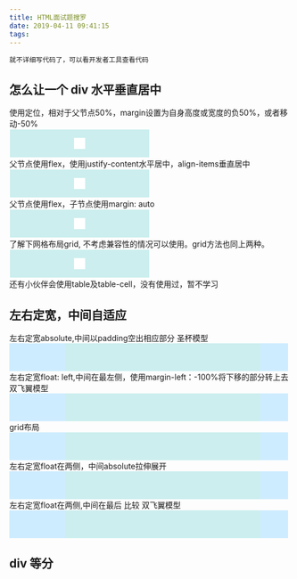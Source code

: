 ```yaml
---
title: HTML面试题搜罗
date: 2019-04-11 09:41:15
tags:
---
```

    就不详细写代码了，可以看开发者工具查看代码

## 怎么让一个 div 水平垂直居中
<div class="interview1">
    <span>使用定位，相对于父节点50%，margin设置为自身高度或宽度的负50%，或者移动-50%</span>
    <div class="parent"><div class="child child1"></div></div>
    <span>父节点使用flex，使用justify-content水平居中，align-items垂直居中</span>
    <div class="parent parent2"><div class="child"></div></div>
    <span>父节点使用flex，子节点使用margin: auto</span>
    <div class="parent parent3"><div class="child child3"></div></div>
    <span>了解下网格布局grid, 不考虑兼容性的情况可以使用。grid方法也同上两种。</span>
    <div class="parent parent4"><div class="child"></div></div>
    <span>还有小伙伴会使用table及table-cell，没有使用过，暂不学习</span>
</div>

<style>
    .interview1 div.parent {
        background: #cee;
        width: 250px;
        height: 50px;
        border: 1px solid #fff;
    }
    .interview1 div.child {
        background: white;
        width: 20px;
        height: 20px;
    }
    .interview1 div.child1 {
        position: relative;
        top: 50%;
        margin: auto;
        margin-top: -10px;
    }
    .interview1 div.parent2 {
        display: flex;
        justify-content: center;
        align-items: center;
    }
    .interview1 div.parent3 {
        display: flex;
    }
    .interview1 div.child3 {
        margin: auto;
    }
    .interview1 div.parent4 {
        display: grid;
        justify-content: center;
        align-items: center;
    }
</style>

## 左右定宽，中间自适应
<div class="interview2">
    <span>左右定宽absolute,中间以padding空出相应部分 圣杯模型</span>
    <div class="parent1"><div class="child toLeft"></div><div class="child center"></div><div class="child toRight"></div></div>
    <span>左右定宽float: left,中间在最左侧，使用margin-left：-100%将下移的部分转上去 双飞翼模型</span>
    <div class="parent11"><div class="child center"></div><div class="child toLeft"></div><div class="child toRight"></div></div>
    <span>grid布局</span>
    <div class="parent2"><div class="child toLeft"></div><div class="child center"></div><div class="child toRight"></div></div>
    <span>左右定宽float在两侧，中间absolute拉伸展开</span>
    <div class="parent3"><div class="child toLeft"></div><div class="child center"></div><div class="child toRight"></div></div>
    <span>左右定宽float在两侧,中间在最后  比较 双飞翼模型</span>
    <div class="parent4"><div class="child toLeft"></div><div class="child toRight"></div><div class="child center"></div></div>
</div>

<style>
    .interview2 div.parent1 {
        position: relative;
        background: #fff;
        width: 500px;
        height: 50px;
    }
    .interview2 div.parent1 div.toLeft {
        position: absolute;
        left: 0;
        top: 0;
        background: #ceecff;
        width: 100px;
        height: 100%;
    }
    .interview2 div.parent1 div.center {
        background: #cee;
        padding: 0 50px 0 100px;
        height: 100%;
    }
    .interview2 div.parent1 div.toRight {
        position: absolute;
        right: 0;
        top: 0;
        background: #ceecff;
        width: 50px;
        height: 100%;
    }
    .interview2 div.parent11 {
        background: #fff;
        width: 500px;
        height: 50px;
    }
    .interview2 div.parent11 div.toLeft {
        background: #ceecff;
        width: 100px;
        height: 100%;
        float: left;
        margin-left: -100%;
    }
    .interview2 div.parent11 div.center {
        background: #cee;
        height: 100%;
        width: 100%;
        float: left;
    }
    .interview2 div.parent11 div.toRight {
        background: #ceecff;
        width: 50px;
        height: 100%;
        float: right;
        margin-left: -100%;
    }
    .interview2 div.parent2 {
        display: grid;
        grid-template-columns: 100px auto 50px;
        background: #fff;
        width: 500px;
        height: 50px;
    }
    .interview2 div.parent2 div.toLeft {
        background: #ceecff;
    }
    .interview2 div.parent2 div.center {
        background: #cee;
    }
    .interview2 div.parent2 div.toRight {
        background: #ceecff;
    }
    .interview2 div.parent3 {
        position: relative;
        background: #fff;
        width: 500px;
        height: 50px;
    }
    .interview2 div.parent3 div.toLeft {
        background: #ceecff;
        width: 100px;
        height: 100%;
        float: left;
    }
    .interview2 div.parent3 div.center {
        background: #cee;
        height: 100%;
        position: absolute;
        left: 100px;
        right: 50px;
    }
    .interview2 div.parent3 div.toRight {
        background: #ceecff;
        width: 50px;
        height: 100%;
        float: right;
    }
    .interview2 div.parent4 {
        background: #fff;
        width: 500px;
        height: 50px;
    }
    .interview2 div.parent4 div.toLeft {
        background: #ceecff;
        width: 100px;
        height: 100%;
        float: left;
    }
    .interview2 div.parent4 div.center {
        background: #cee;
        height: 100%;
    }
    .interview2 div.parent4 div.toRight {
        background: #ceecff;
        width: 50px;
        height: 100%;
        float: right;
    }
</style>

## div 等分